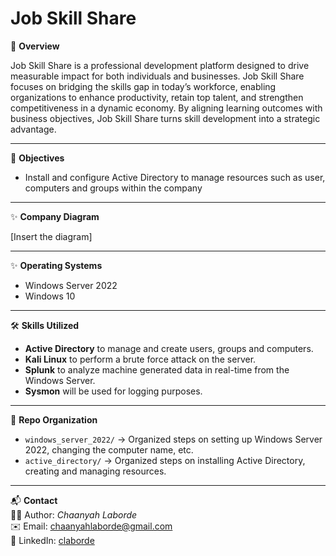 #  Job Skill Share

📌 **Overview**  

Job Skill Share is a professional development platform designed to drive measurable impact for both individuals and businesses. Job Skill Share focuses on bridging the skills gap in today’s workforce, enabling organizations to enhance productivity, retain top talent, and strengthen competitiveness in a dynamic economy. By aligning learning outcomes with business objectives, Job Skill Share turns skill development into a strategic advantage.

---

🎯 **Objectives**  
- Install and configure Active Directory to manage resources such as user, computers and groups within the company

---

✨ **Company Diagram**  

[Insert the diagram]

---

✨ **Operating Systems**  
- Windows Server 2022  
- Windows 10

---

🛠 **Skills Utilized**  
- **Active Directory** to manage and create users, groups and computers.  
- **Kali Linux** to perform a brute force attack on the server.  
- **Splunk** to analyze machine generated data in real-time from the Windows Server.
- **Sysmon** will be used for logging purposes.

---

📂 **Repo Organization**  
- `windows_server_2022/` → Organized steps on setting up Windows Server 2022, changing the computer name, etc.
- `active_directory/` → Organized steps on installing Active Directory, creating and managing resources.

---


📬 **Contact**  
👩‍💻 Author: *Chaanyah Laborde*  
✉️ Email: [chaanyahlaborde@gmail.com](mailto:chaanyahlaborde@gmail.com)  
🔗 LinkedIn: [claborde](https://www.linkedin.com/in/claborde/)  
